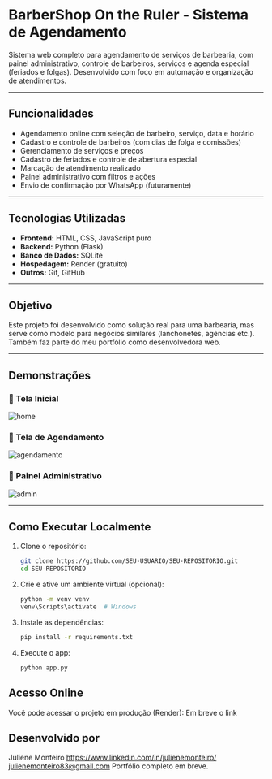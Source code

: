 #  BarberShop On the Ruler - Sistema de Agendamento

Sistema web completo para agendamento de serviços de barbearia, com painel administrativo, controle de barbeiros, serviços e agenda especial (feriados e folgas). Desenvolvido com foco em automação e organização de atendimentos.

---

##  Funcionalidades

-  Agendamento online com seleção de barbeiro, serviço, data e horário
-  Cadastro e controle de barbeiros (com dias de folga e comissões)
-  Gerenciamento de serviços e preços
-  Cadastro de feriados e controle de abertura especial
-  Marcação de atendimento realizado
-  Painel administrativo com filtros e ações
-  Envio de confirmação por WhatsApp (futuramente)

---

##  Tecnologias Utilizadas

- **Frontend:** HTML, CSS, JavaScript puro
- **Backend:** Python (Flask)
- **Banco de Dados:** SQLite
- **Hospedagem:** Render (gratuito)
- **Outros:** Git, GitHub

---

##  Objetivo

Este projeto foi desenvolvido como solução real para uma barbearia, 
mas serve como modelo para negócios similares (lanchonetes, agências etc.). 
Também faz parte do meu portfólio como desenvolvedora web.

---

##  Demonstrações

### 🔹 Tela Inicial

![home](static/screenshots/home.jpg)

### 🔹 Tela de Agendamento

![agendamento](static/screenshots/agendamento.jpg)

### 🔹 Painel Administrativo

![admin](static/screenshots/admin.jpg)

---

##  Como Executar Localmente

1. Clone o repositório:
   ```bash
   git clone https://github.com/SEU-USUARIO/SEU-REPOSITORIO.git
   cd SEU-REPOSITORIO
2. Crie e ative um ambiente virtual (opcional):
   ```bash
   python -m venv venv
   venv\Scripts\activate  # Windows
3. Instale as dependências:
   ```bash
   pip install -r requirements.txt
4. Execute o app:
   ```bash
   python app.py

##  Acesso Online
Você pode acessar o projeto em produção (Render):
Em breve o link

##  Desenvolvido por
Juliene Monteiro
 https://www.linkedin.com/in/julienemonteiro/
 julienemonteiro83@gmail.com
 Portfólio completo em breve.


